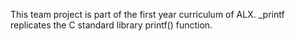 This team project is part of the first year curriculum of ALX. _printf replicates the C standard library printf() function. 

